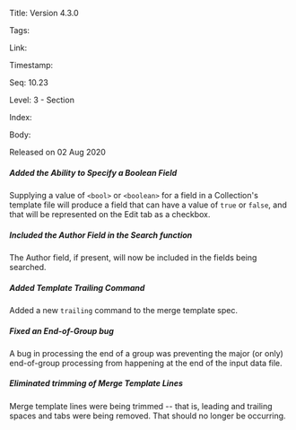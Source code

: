 Title: Version 4.3.0 

Tags:  

Link: 

Timestamp:  

Seq: 10.23 

Level: 3 - Section 

Index:  

Body: 

Released on 02 Aug 2020
 
##### Added the Ability to Specify a Boolean Field

Supplying a value of `<bool>` or `<boolean>` for a field in a Collection's template file will produce a field that can have a value of `true` or `false`, and that will be represented on the Edit tab as a checkbox. 

 
##### Included the Author Field in the Search function

The Author field, if present, will now be included in the fields being searched. 

 
##### Added Template Trailing Command

Added a new `trailing` command to the merge template spec. 

 
##### Fixed an End-of-Group bug

A bug in processing the end of a group was preventing the major (or only) end-of-group processing from happening at the end of the input data file. 

 
##### Eliminated trimming of Merge Template Lines

Merge template lines were being trimmed -- that is, leading and trailing spaces and tabs were being removed. That should no longer be occurring. 

